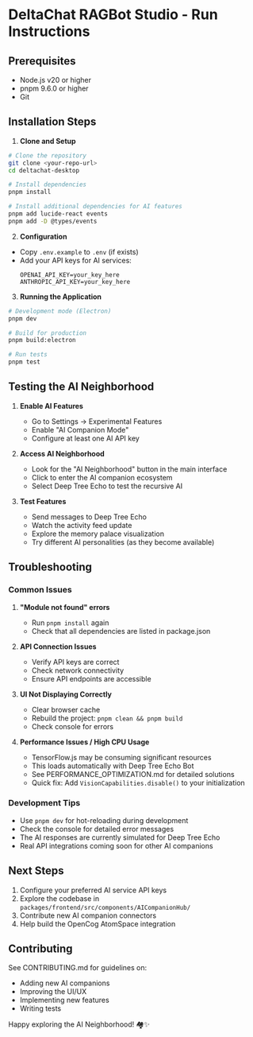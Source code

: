 # DeltaChat RAGBot Studio - Run Instructions

## Prerequisites
- Node.js v20 or higher
- pnpm 9.6.0 or higher
- Git

## Installation Steps

1. **Clone and Setup**
```bash
# Clone the repository
git clone <your-repo-url>
cd deltachat-desktop

# Install dependencies
pnpm install

# Install additional dependencies for AI features
pnpm add lucide-react events
pnpm add -D @types/events
```

2. **Configuration**
- Copy `.env.example` to `.env` (if exists)
- Add your API keys for AI services:
  ```
  OPENAI_API_KEY=your_key_here
  ANTHROPIC_API_KEY=your_key_here
  ```

3. **Running the Application**
```bash
# Development mode (Electron)
pnpm dev

# Build for production
pnpm build:electron

# Run tests
pnpm test
```

## Testing the AI Neighborhood

1. **Enable AI Features**
   - Go to Settings → Experimental Features
   - Enable "AI Companion Mode"
   - Configure at least one AI API key

2. **Access AI Neighborhood**
   - Look for the "AI Neighborhood" button in the main interface
   - Click to enter the AI companion ecosystem
   - Select Deep Tree Echo to test the recursive AI

3. **Test Features**
   - Send messages to Deep Tree Echo
   - Watch the activity feed update
   - Explore the memory palace visualization
   - Try different AI personalities (as they become available)

## Troubleshooting

### Common Issues

1. **"Module not found" errors**
   - Run `pnpm install` again
   - Check that all dependencies are listed in package.json

2. **API Connection Issues**
   - Verify API keys are correct
   - Check network connectivity
   - Ensure API endpoints are accessible

3. **UI Not Displaying Correctly**
   - Clear browser cache
   - Rebuild the project: `pnpm clean && pnpm build`
   - Check console for errors

4. **Performance Issues / High CPU Usage**
   - TensorFlow.js may be consuming significant resources
   - This loads automatically with Deep Tree Echo Bot
   - See PERFORMANCE_OPTIMIZATION.md for detailed solutions
   - Quick fix: Add `VisionCapabilities.disable()` to your initialization

### Development Tips

- Use `pnpm dev` for hot-reloading during development
- Check the console for detailed error messages
- The AI responses are currently simulated for Deep Tree Echo
- Real API integrations coming soon for other AI companions

## Next Steps

1. Configure your preferred AI service API keys
2. Explore the codebase in `packages/frontend/src/components/AICompanionHub/`
3. Contribute new AI companion connectors
4. Help build the OpenCog AtomSpace integration

## Contributing

See CONTRIBUTING.md for guidelines on:
- Adding new AI companions
- Improving the UI/UX
- Implementing new features
- Writing tests

Happy exploring the AI Neighborhood! 🏘️✨ 